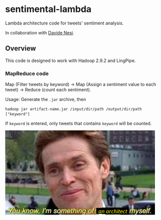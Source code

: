 # sentimental-lambda
Lambda architecture code for tweets' sentiment analysis.

In collaboration with [Davide Nesi](https://github.com/DavideNesi).

## Overview

This code is designed to work with Hadoop 2.9.2 and LingPipe.

### MapReduce code

Map (Filter tweets by keyword) -> Map (Assign a sentiment value to each tweet) -> Reduce (count each sentiment).

Usage:
Generate the `.jar` archive, then

    hadoop jar artifact-name.jar /input/dir/path /output/dir/path ["keyword"]
    
If `keyword` is entered, only tweets that contains `keyword` will be counted.

![Meme](/NotEssentialFiles/meme.png)
